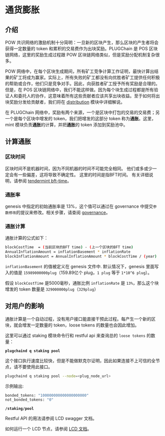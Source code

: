 # 通货膨胀

## 介绍

POW 共识网络的激励机制十分简明：一旦新的区块产生，那么区块的产生者将会获得一定数量的 token 和累积的交易费作为出块奖励。PLUGChain 是 POS 区块链网络，这里的奖励生成过程跟 POW 区块链网络类似，但是奖励分配机制复杂很多。

POW 网络中，在每个区块生成期间，所有矿工竞争计算工作证明，最快计算出结果的矿工将成为赢家。实际上，所有失败的矿工都没有向优胜者矿工提供任何积极的帮助或合作，他们只是竞争对手。因此，向获胜者矿工授予所有奖励是合理的。但是，在 POS 区块链网络中，我们不能这样做。因为每个块生成过程都是所有验证人和委托人的协作，这意味着所有这些贡献者应该共享出块收益。至于如何将出块奖励分发给贡献者，我们将在 [distribution](distribution.md) 模块中详细解说。

在 PLUGChain 网络中，奖励有两个来源，一个是区块中打包的交易的交易费；另一个是每个区块中增发的 token，我们把增发的这部分 token 称为**通胀**。这里，mint 模块负责**通胀**的计算，并把**通胀**的 token 添加到奖励池中。

## 计算通胀

### 区块时间

区块时间不是机器时间，因为不同机器的时间不可能完全相同。 他们或多或少一定会有一些偏差，这将导致不确定性。 这里的时间是指BFT时间。 有关详细说明，请参阅 [tendermint bft-time](https://github.com/tendermint/tendermint/blob/master/docs/spec/consensus/bft-time.md)。

### 通胀率

genesis 中指定的初始通胀率是 13%，这个值可以通过在 governance 中提交`参数修改`的提议来修改。相关步骤，请查阅 [governance](governance.md)。

### 通胀计算

通胀计算的公式如下：

```bash
blockCostTime  = (当前区块的BFT time) - (上一个区块的BFT time)
AnnualInflationAmount = inflationBasement * inflationRate
blockInflationAmount = AnnualInflationAmount * blockCostTime / (year)
```

`inflationBasement` 的值被定义在 genesis 文件中. 默认情况下，genesis 里面写入的值是 `15989000000plug`（159.89亿个 plug，`1 plug` 等于 `1*10^6 plug`）。

假设 `blockCostTime` 是5000毫秒，通胀比例 `inflationRate` 是 `13%`，那么这个块增发的 token 数量是 `329000000plug`（`329plug`）

## 对用户的影响

通胀计算是一个自动过程，没有用户接口能直接干预此过程。每产生一个新的区块，就会增发一定数量的 token，loose tokens 的数量也会因此增加。

这里可以通过 staking 模块命令行和 restful api 来查询总的 `loose tokens` 的数量：

**`plugchaind q staking pool`**

这个接口执行速度比较快，但是不能做默克尔证明，因此如果连接不上可信的全节点，请不要使用此接口。

```bash
plugchaind q staking pool --node=<plug_node_url>
```

示例输出:

```bash
bonded_tokens: "100000000000000000000"
not_bonded_tokens: "0"
```

**`/staking/pool`**

Restful API 的用法请参阅 LCD swagger 文档。

如何运行一个 LCD 节点，请参阅 [LCD 文档](../light-client/intro.md)。
